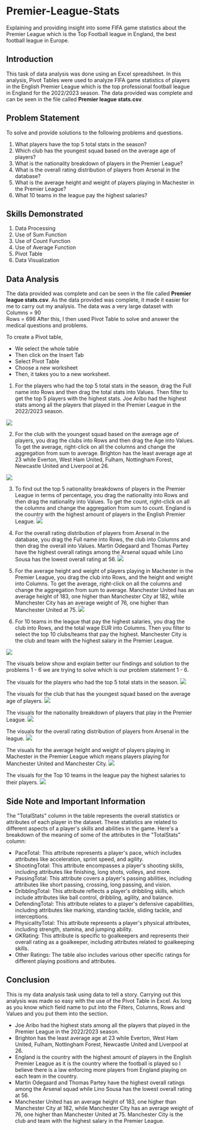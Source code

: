 # Premier-League-Stats
Explaining and providing insight into some FIFA game statistics about the Premier League which is the Top Football league in England, the best football league in Europe.

## Introduction
This task of data analysis was done using an Excel spreadsheet. In this analysis, Pivot Tables were used to analyze FIFA game statistics of players in the English Premier League which is the top professional football league in England for the 2022/2023 season. The data provided was complete and can be seen in the file called **Premier league stats.csv**.

## Problem Statement
To solve and provide solutions to the following problems and questions.
1. What players have the top 5 total stats in the season?
2. Which club has the youngest squad based on the average age of players?
3. What is the nationality breakdown of players in the Premier League?
4. What is the overall rating distribution of players from Arsenal in the database?
5. What is the average height and weight of players playing in Machester in the Premier League?
6. What 10 teams in the league pay the highest salaries?

## Skills Demonstrated
1. Data Processing
2. Use of Sum Function
3. Use of Count Function
4. Use of Average Function
5. Pivot Table
7. Data Visualization

## Data Analysis
The data provided was complete and can be seen in the file called **Premier league stats.csv**. As the data provided was complete, it made it easier for me to carry out my analysis. The data was a very large dataset with                                         
Columns = 90                                                                                                                      
Rows = 696
After this, I then used Pivot Table to solve and answer the medical questions and problems.

To create a Pivot table, 
- We select the whole table
- Then click on the Insert Tab
- Select Pivot Table
- Choose a new worksheet
- Then, it takes you to a new worksheet.


1. For the players who had the top 5 total stats in the season, drag the Full name into Rows and then drag the total stats into Values. Then filter to get the top 5 players with the highest stats.
Joe Aribo had the highest stats among all the players that played in the Premier League in the 2022/2023 season.

![](pic1.png)

2. For the club with the youngest squad based on the average age of players, you drag the clubs into Rows and then drag the Age into Values. To get the average, right-click on all the columns and change the aggregation from sum to average.
Brighton has the least average age at 23 while Everton, West Ham United, Fulham, Nottingham Forest, Newcastle United and Liverpool at 26.

![](picture2.png)

3. To find out the top 5 nationality breakdowns of players in the Premier League in terms of percentage, you drag the nationality into Rows and then drag the nationality into Values. To get the count, right-click on all the columns and change the aggregation from sum to count.
England is the country with the highest amount of players in the English Premier League.
![](pic3.png)

4. For the overall rating distribution of players from Arsenal in the database, you drag the Full name into Rows, the club into Columns and then drag the overall into Values.
Martin Odegaard and Thomas Partey have the highest overall ratings among the Arsenal squad while Lino Sousa has the lowest overall rating at 56. 
![](picture4.png)

5. For the average height and weight of players playing in Machester in the Premier League, you drag the club into Rows, and the height and weight into Columns. To get the average, right-click on all the columns and change the aggregation from sum to average.
Manchester United has an average height of 183, one higher than Manchester City at 182, while Manchester City has an average weight of 76, one higher than Manchester United at 75.
![](pic5.png)

6. For 10 teams in the league that pay the highest salaries, you drag the club into Rows, and the total wage EUR into Columns. Then you filter to select the top 10 clubs/teams that pay the highest.
Manchester City is the club and team with the highest salary in the Premier League.

![](pic6.png)


The visuals below show and explain better our findings and solution to the problems 1 - 6 we are trying to solve which is our problem statement 1 - 6.

The visuals for the players who had the top 5 total stats in the season.
![](visual1.png)

The visuals for the club that has the youngest squad based on the average age of players.
![](vis2.png)

The visuals for the nationality breakdown of players that play in the Premier League.
![](visual3.png)

The visuals for the overall rating distribution of players from Arsenal in the league.
![](visual4.png)

The visuals for the average height and weight of players playing in Machester in the Premier League which means players playing for Manchester United and Manchester City.
![](visual5.png)

The visuals for the Top 10 teams in the league pay the highest salaries to their players.
![](visual6.png)

## Side Note and Important Information
The "TotalStats" column in the table represents the overall statistics or attributes of each player in the dataset. These statistics are related to different aspects of a player's skills and abilities in the game. Here's a breakdown of the meaning of some of the attributes in the "TotalStats" column:

- PaceTotal: This attribute represents a player's pace, which includes attributes like acceleration, sprint speed, and agility.
- ShootingTotal: This attribute encompasses a player's shooting skills, including attributes like finishing, long shots, volleys, and more.
- PassingTotal: This attribute covers a player's passing abilities, including attributes like short passing, crossing, long passing, and vision.
- DribblingTotal: This attribute reflects a player's dribbling skills, which include attributes like ball control, dribbling, agility, and balance.
- DefendingTotal: This attribute relates to a player's defensive capabilities, including attributes like marking, standing tackle, sliding tackle, and interceptions.
- PhysicalityTotal: This attribute represents a player's physical attributes, including strength, stamina, and jumping ability.
- GKRating: This attribute is specific to goalkeepers and represents their overall rating as a goalkeeper, including attributes related to goalkeeping skills.
- Other Ratings: The table also includes various other specific ratings for different playing positions and attributes.

## Conclusion
This is my data analysis task using data to tell a story. Carrying out this analysis was made so easy with the use of the Pivot Table in Excel. As long as you know which field name to put into the Filters, Columns, Rows and Values and you put them into the section.
- Joe Aribo had the highest stats among all the players that played in the Premier League in the 2022/2023 season.
- Brighton has the least average age at 23 while Everton, West Ham United, Fulham, Nottingham Forest, Newcastle United and Liverpool at 26.
- England is the country with the highest amount of players in the English Premier League as it is the country where the football is played so I believe there is a law enforcing more players from England playing on each team in the country.
- Martin Odegaard and Thomas Partey have the highest overall ratings among the Arsenal squad while Lino Sousa has the lowest overall rating at 56.
- Manchester United has an average height of 183, one higher than Manchester City at 182, while Manchester City has an average weight of 76, one higher than Manchester United at 75.
Manchester City is the club and team with the highest salary in the Premier League.


